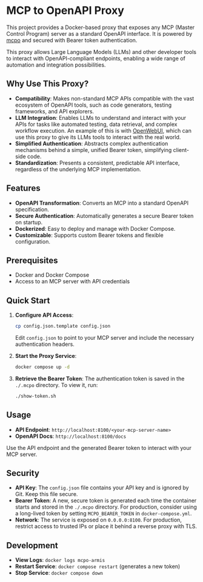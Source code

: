# MCP to OpenAPI Proxy

This project provides a Docker-based proxy that exposes any MCP (Master Control Program) server as a standard OpenAPI interface. It is powered by [mcpo](https://github.com/open-webui/mcpo) and secured with Bearer token authentication.

This proxy allows Large Language Models (LLMs) and other developer tools to interact with OpenAPI-compliant endpoints, enabling a wide range of automation and integration possibilities.

## Why Use This Proxy?

- **Compatibility**: Makes non-standard MCP APIs compatible with the vast ecosystem of OpenAPI tools, such as code generators, testing frameworks, and API explorers.
- **LLM Integration**: Enables LLMs to understand and interact with your APIs for tasks like automated testing, data retrieval, and complex workflow execution. An example of this is with [OpenWebUI](https://github.com/open-webui/open-webui), which can use this proxy to give its LLMs tools to interact with the real world.
- **Simplified Authentication**: Abstracts complex authentication mechanisms behind a simple, unified Bearer token, simplifying client-side code.
- **Standardization**: Presents a consistent, predictable API interface, regardless of the underlying MCP implementation.

## Features

- **OpenAPI Transformation**: Converts an MCP into a standard OpenAPI specification.
- **Secure Authentication**: Automatically generates a secure Bearer token on startup.
- **Dockerized**: Easy to deploy and manage with Docker Compose.
- **Customizable**: Supports custom Bearer tokens and flexible configuration.

## Prerequisites

- Docker and Docker Compose
- Access to an MCP server with API credentials

## Quick Start

1.  **Configure API Access**:
    ```bash
    cp config.json.template config.json
    ```
    Edit `config.json` to point to your MCP server and include the necessary authentication headers.

2.  **Start the Proxy Service**:
    ```bash
    docker compose up -d
    ```

3.  **Retrieve the Bearer Token**:
    The authentication token is saved in the `./.mcpo` directory. To view it, run:
    ```bash
    ./show-token.sh
    ```

## Usage

- **API Endpoint**: `http://localhost:8100/<your-mcp-server-name>`
- **OpenAPI Docs**: `http://localhost:8100/docs`

Use the API endpoint and the generated Bearer token to interact with your MCP server.

## Security

- **API Key**: The `config.json` file contains your API key and is ignored by Git. Keep this file secure.
- **Bearer Token**: A new, secure token is generated each time the container starts and stored in the `./.mcpo` directory. For production, consider using a long-lived token by setting `MCPO_BEARER_TOKEN` in `docker-compose.yml`.
- **Network**: The service is exposed on `0.0.0.0:8100`. For production, restrict access to trusted IPs or place it behind a reverse proxy with TLS.

## Development

- **View Logs**: `docker logs mcpo-armis`
- **Restart Service**: `docker compose restart` (generates a new token)
- **Stop Service**: `docker compose down`
